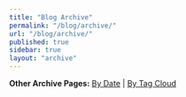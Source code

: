 ```yaml
---
title: "Blog Archive"
permalink: "/blog/archive/"
url: "/blog/archive/"
published: true
sidebar: true
layout: "archive"
---
```


**Other Archive Pages:**  [By Date](/blog/archive/monthview) | [By Tag Cloud](/blog/archive/tagcloudview) 

